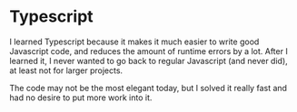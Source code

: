 # Typescript

I learned Typescript because it makes it much easier to write good Javascript code, and reduces the amount of runtime errors by a lot. After I learned it, I never wanted to go back to regular Javascript (and never did), at least not for larger projects.

The code may not be the most elegant today, but I solved it really fast and had no desire to put more work into it.

